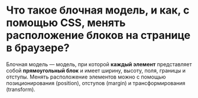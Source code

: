 Что такое блочная модель, и как, с помощью CSS, менять расположение блоков на странице в браузере?
=====================

Блочная модель — модель, при которой **каждый элемент** представляет собой **прямоугольный блок** и имеет ширину, высоту, поля, границы и отступы. Менять расположение элементов можно с помощью позиционирования (position), отступов (margin) и трансформирования (transform).
